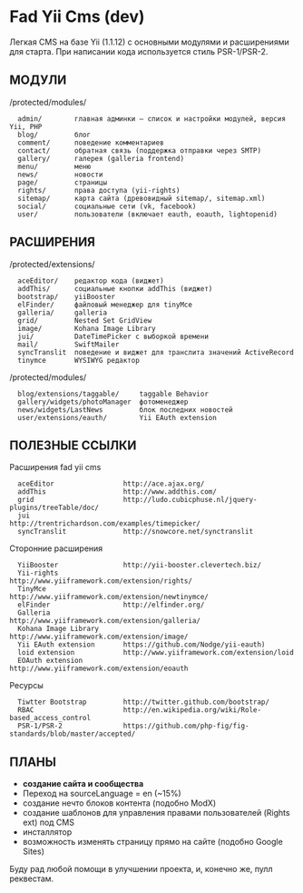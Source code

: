 Fad Yii Cms (dev)
===================

Легкая CMS на базе Yii (1.1.12) с основными модулями и расширениями для старта. При написании кода используется стиль PSR-1/PSR-2.

МОДУЛИ
------------

/protected/modules/

      admin/        главная админки — список и настройки модулей, версия Yii, PHP
      blog/         блог
      comment/      поведение комментариев
      contact/      обратная связь (поддержка отправки через SMTP)
      gallery/      галерея (galleria frontend)
      menu/         меню
      news/         новости
      page/         страницы
      rights/       права доступа (yii-rights)
      sitemap/      карта сайта (древовидный sitemap/, sitemap.xml)
      social/       социальные сети (vk, facebook)
      user/         пользователи (включает eauth, eoauth, lightopenid)

РАСШИРЕНИЯ
------------

/protected/extensions/

      aceEditor/    редактор кода (виджет)
      addThis/      социальные кнопки addThis (виджет)
      bootstrap/    yiiBooster
      elFinder/     файловый менеджер для tinyMce
      galleria/     galleria
      grid/         Nested Set GridView
      image/        Kohana Image Library
      jui/          DateTimePicker с выборкой времени
      mail/         SwiftMailer
      syncTranslit  поведение и виджет для транслита значений ActiveRecord
      tinymce       WYSIWYG редактор

/protected/modules/

      blog/extensions/taggable/     taggable Behavior
      gallery/widgets/photoManager  фотоменеджер
      news/widgets/LastNews         блок последних новостей
      user/extensions/eauth/        Yii EAuth extension

ПОЛЕЗНЫЕ ССЫЛКИ
------------

Расширения fad yii cms

      aceEditor                 http://ace.ajax.org/
      addThis                   http://www.addthis.com/
      grid                      http://ludo.cubicphuse.nl/jquery-plugins/treeTable/doc/
      jui                       http://trentrichardson.com/examples/timepicker/
      syncTranslit              http://snowcore.net/synctranslit

Сторонние расширения

      YiiBooster                http://yii-booster.clevertech.biz/
      Yii-rights                http://www.yiiframework.com/extension/rights/
      TinyMce                   http://www.yiiframework.com/extension/newtinymce/
      elFinder                  http://elfinder.org/
      Galleria                  http://www.yiiframework.com/extension/galleria/
      Kohana Image Library      http://www.yiiframework.com/extension/image/
      Yii EAuth extension       https://github.com/Nodge/yii-eauth)
      loid extension            http://www.yiiframework.com/extension/loid
      EOAuth extension          http://www.yiiframework.com/extension/eoauth

Ресурсы

      Tiwtter Bootstrap         http://twitter.github.com/bootstrap/
      RBAC                      http://en.wikipedia.org/wiki/Role-based_access_control
      PSR-1/PSR-2               https://github.com/php-fig/fig-standards/blob/master/accepted/

ПЛАНЫ
------------

* **создание сайта и сообщества**
* Переход на sourceLanguage = en (~15%)
* создание нечто блоков контента (подобно ModX)
* создание шаблонов для управления правами пользователей (Rights ext) под CMS
* инсталлятор
* возможность изменять страницу прямо на сайте (подобно Google Sites)

Буду рад любой помощи в улучшении проекта, и, конечно же, пулл реквестам.
